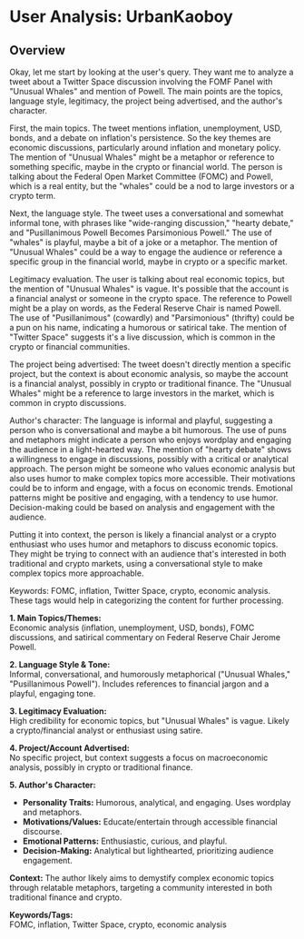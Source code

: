 # User Analysis: UrbanKaoboy

## Overview

<think>
Okay, let me start by looking at the user's query. They want me to analyze a tweet about a Twitter Space discussion involving the FOMF Panel with "Unusual Whales" and mention of Powell. The main points are the topics, language style, legitimacy, the project being advertised, and the author's character.

First, the main topics. The tweet mentions inflation, unemployment, USD, bonds, and a debate on inflation's persistence. So the key themes are economic discussions, particularly around inflation and monetary policy. The mention of "Unusual Whales" might be a metaphor or reference to something specific, maybe in the crypto or financial world. The person is talking about the Federal Open Market Committee (FOMC) and Powell, which is a real entity, but the "whales" could be a nod to large investors or a crypto term.

Next, the language style. The tweet uses a conversational and somewhat informal tone, with phrases like "wide-ranging discussion," "hearty debate," and "Pusillanimous Powell Becomes Parsimonious Powell." The use of "whales" is playful, maybe a bit of a joke or a metaphor. The mention of "Unusual Whales" could be a way to engage the audience or reference a specific group in the financial world, maybe in crypto or a specific market.

Legitimacy evaluation. The user is talking about real economic topics, but the mention of "Unusual Whales" is vague. It's possible that the account is a financial analyst or someone in the crypto space. The reference to Powell might be a play on words, as the Federal Reserve Chair is named Powell. The use of "Pusillanimous" (cowardly) and "Parsimonious" (thrifty) could be a pun on his name, indicating a humorous or satirical take. The mention of "Twitter Space" suggests it's a live discussion, which is common in the crypto or financial communities.

The project being advertised: The tweet doesn't directly mention a specific project, but the context is about economic analysis, so maybe the account is a financial analyst, possibly in crypto or traditional finance. The "Unusual Whales" might be a reference to large investors in the market, which is common in crypto discussions.

Author's character: The language is informal and playful, suggesting a person who is conversational and maybe a bit humorous. The use of puns and metaphors might indicate a person who enjoys wordplay and engaging the audience in a light-hearted way. The mention of "hearty debate" shows a willingness to engage in discussions, possibly with a critical or analytical approach. The person might be someone who values economic analysis but also uses humor to make complex topics more accessible. Their motivations could be to inform and engage, with a focus on economic trends. Emotional patterns might be positive and engaging, with a tendency to use humor. Decision-making could be based on analysis and engagement with the audience.

Putting it into context, the person is likely a financial analyst or a crypto enthusiast who uses humor and metaphors to discuss economic topics. They might be trying to connect with an audience that's interested in both traditional and crypto markets, using a conversational style to make complex topics more approachable.

Keywords: FOMC, inflation, Twitter Space, crypto, economic analysis. These tags would help in categorizing the content for further processing.
</think>

**1. Main Topics/Themes:**  
Economic analysis (inflation, unemployment, USD, bonds), FOMC discussions, and satirical commentary on Federal Reserve Chair Jerome Powell.  

**2. Language Style & Tone:**  
Informal, conversational, and humorously metaphorical ("Unusual Whales," "Pusillanimous Powell"). Includes references to financial jargon and a playful, engaging tone.  

**3. Legitimacy Evaluation:**  
High credibility for economic topics, but "Unusual Whales" is vague. Likely a crypto/financial analyst or enthusiast using satire.  

**4. Project/Account Advertised:**  
No specific project, but context suggests a focus on macroeconomic analysis, possibly in crypto or traditional finance.  

**5. Author's Character:**  
- **Personality Traits:** Humorous, analytical, and engaging. Uses wordplay and metaphors.  
- **Motivations/Values:** Educate/entertain through accessible financial discourse.  
- **Emotional Patterns:** Enthusiastic, curious, and playful.  
- **Decision-Making:** Analytical but lighthearted, prioritizing audience engagement.  

**Context:** The author likely aims to demystify complex economic topics through relatable metaphors, targeting a community interested in both traditional finance and crypto.  

**Keywords/Tags:**  
FOMC, inflation, Twitter Space, crypto, economic analysis